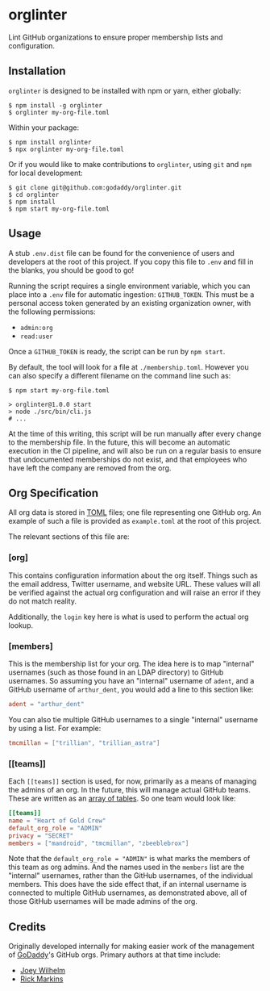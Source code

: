 # orglinter

Lint GitHub organizations to ensure proper membership lists and configuration.

## Installation

`orglinter` is designed to be installed with npm or yarn, either globally:

```console
$ npm install -g orglinter
$ orglinter my-org-file.toml
```

Within your package:

```console
$ npm install orglinter
$ npx orglinter my-org-file.toml
```

Or if you would like to make contributions to `orglinter`, using `git` and `npm`
for local development:

```console
$ git clone git@github.com:godaddy/orglinter.git
$ cd orglinter
$ npm install
$ npm start my-org-file.toml
```

## Usage

A stub `.env.dist` file can be found for the convenience of users and developers
at the root of this project. If you copy this file to `.env` and fill in the
blanks, you should be good to go!

Running the script requires a single environment variable, which you can place
into a `.env` file for automatic ingestion: `GITHUB_TOKEN`. This must be a
personal access token generated by an existing organization owner, with the
following permissions:

* `admin:org`
* `read:user`

Once a `GITHUB_TOKEN` is ready, the script can be run by `npm start`.

By default, the tool will look for a file at `./membership.toml`. However you
can also specify a different filename on the command line such as:

```console
$ npm start my-org-file.toml

> orglinter@1.0.0 start
> node ./src/bin/cli.js
# ...
```

At the time of this writing, this script will be run manually after every change
to the membership file. In the future, this will become an automatic execution
in the CI pipeline, and will also be run on a regular basis to ensure that
undocumented memberships do not exist, and that employees who have left the
company are removed from the org.

## Org Specification

All org data is stored in [TOML] files; one file representing one GitHub org. An
example of such a file is provided as `example.toml` at the root of this project.

The relevant sections of this file are:

### [org]

This contains configuration information about the org itself. Things such as the
email address, Twitter username, and website URL. These values will all be
verified against the actual org configuration and will raise an error if they do
not match reality.

Additionally, the `login` key here is what is used to perform the actual org
lookup.

### [members]

This is the membership list for your org. The idea here is to map "internal"
usernames (such as those found in an LDAP directory) to GitHub usernames. So
assuming you have an "internal" username of `adent`, and a GitHub username of
`arthur_dent`, you would add a line to this section like:

```toml
adent = "arthur_dent"
```

You can also tie multiple GitHub usernames to a single "internal" username by
using a list. For example:

```toml
tmcmillan = ["trillian", "trillian_astra"]
```

### [[teams]]

Each `[[teams]]` section is used, for now, primarily as a means of managing the
admins of an org. In the future, this will manage actual GitHub teams. These are
written as an [array of tables]. So one team would look like:

```toml
[[teams]]
name = "Heart of Gold Crew"
default_org_role = "ADMIN"
privacy = "SECRET"
members = ["mandroid", "tmcmillan", "zbeeblebrox"]
```

Note that the `default_org_role = "ADMIN"` is what marks the members of this
team as org admins. And the names used in the `members` list are the "internal"
usernames, rather than the GitHub usernames, of the individual members. This
does have the side effect that, if an internal username is connected to multiple
GitHub usernames, as demonstrated above, all of those GitHub usernames will be
made admins of the org.

## Credits

Originally developed internally for making easier work of the management of
[GoDaddy]'s GitHub orgs. Primary authors at that time include:

* [Joey Wilhelm]
* [Rick Markins]

[TOML]: https://toml.io/
[array of tables]: https://toml.io/en/v1.0.0#array-of-tables
[GoDaddy]: https://www.godaddy.com/
[Joey Wilhelm]: https://github.com/tarkatronic/
[Rick Markins]: https://github.com/rxmarbles/
